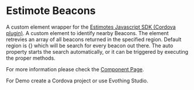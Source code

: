 # Estimote Beacons

A custom element wrapper for the [Estimotes Javascript SDK (Cordova plugin)](https://github.com/evothings/phonegap-estimotebeacons).
A custom element to identify nearby Beacons. The element retrevies an array of all
beacons returned in the specified region. Default region is {} which will be search
for every beacon out there. The auto property starts the search automatically, or it
can be triggered by executing the proper methods.

For more information please check the [Component Page](http://honzalo.github.io/beacons-estimote/).

For Demo create a Cordova project or use Evothing Studio.